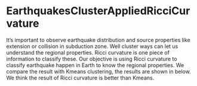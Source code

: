 # EarthquakesClusterAppliedRicciCurvature

It’s important to observe earthquake distribution and source properties like extension or collision in subduction zone. Well cluster ways can let us understand the regional properties. Ricci curvature is one piece of information to classify these. Our objective is using Ricci curvature to classify earthquake happen in Earth to know the regional properties. We compare the result with Kmeans clustering, the results are shown in below. We think the result of Ricci curvature is better than Kmeans. 